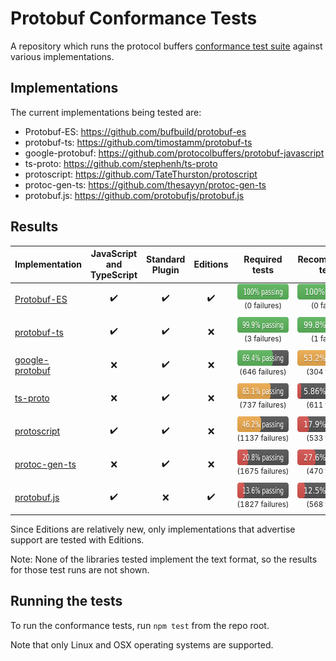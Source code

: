 # Protobuf Conformance Tests

A repository which runs the protocol buffers
[conformance test suite](https://github.com/protocolbuffers/protobuf/tree/main/conformance) against various implementations.

## Implementations

The current implementations being tested are:

<!-- LIST-START -->

* Protobuf-ES: https://github.com/bufbuild/protobuf-es
* protobuf-ts: https://github.com/timostamm/protobuf-ts
* google-protobuf: https://github.com/protocolbuffers/protobuf-javascript
* ts-proto: https://github.com/stephenh/ts-proto
* protoscript: https://github.com/TateThurston/protoscript
* protoc-gen-ts: https://github.com/thesayyn/protoc-gen-ts
* protobuf.js: https://github.com/protobufjs/protobuf.js

<!-- LIST-END -->

## Results

<!-- TABLE-START -->

| Implementation | JavaScript and<br>TypeScript | Standard<br>Plugin | Editions | Required tests | Recommended tests |
|---|:---:|:---:|:---:|:---:|:---:|
| [Protobuf-ES](impl/protobuf-es) | :heavy_check_mark: | :heavy_check_mark: | :heavy_check_mark: | <sub><img src=".github/genimg/Protobuf-ES-required.svg" height="25" width="125" /></sub><br><sup>(0&nbsp;failures)<sub> | <sub><img src=".github/genimg/Protobuf-ES-recommended.svg" height="25" width="125" /></sub><br><sup>(0&nbsp;failures)<sub> |
| [protobuf-ts](impl/protobuf-ts) | :heavy_check_mark: | :heavy_check_mark: | :x: | <sub><img src=".github/genimg/protobuf-ts-required.svg" height="25" width="125" /></sub><br><sup>(3&nbsp;failures)<sub> | <sub><img src=".github/genimg/protobuf-ts-recommended.svg" height="25" width="125" /></sub><br><sup>(1&nbsp;failures)<sub> |
| [google-protobuf](impl/google-protobuf) | :x: | :heavy_check_mark: | :x: | <sub><img src=".github/genimg/google-protobuf-required.svg" height="25" width="125" /></sub><br><sup>(646&nbsp;failures)<sub> | <sub><img src=".github/genimg/google-protobuf-recommended.svg" height="25" width="125" /></sub><br><sup>(304&nbsp;failures)<sub> |
| [ts-proto](impl/ts-proto) | :x: | :heavy_check_mark: | :x: | <sub><img src=".github/genimg/ts-proto-required.svg" height="25" width="125" /></sub><br><sup>(737&nbsp;failures)<sub> | <sub><img src=".github/genimg/ts-proto-recommended.svg" height="25" width="125" /></sub><br><sup>(611&nbsp;failures)<sub> |
| [protoscript](impl/protoscript) | :heavy_check_mark: | :heavy_check_mark: | :x: | <sub><img src=".github/genimg/protoscript-required.svg" height="25" width="125" /></sub><br><sup>(1137&nbsp;failures)<sub> | <sub><img src=".github/genimg/protoscript-recommended.svg" height="25" width="125" /></sub><br><sup>(533&nbsp;failures)<sub> |
| [protoc-gen-ts](impl/protoc-gen-ts) | :x: | :heavy_check_mark: | :x: | <sub><img src=".github/genimg/protoc-gen-ts-required.svg" height="25" width="125" /></sub><br><sup>(1675&nbsp;failures)<sub> | <sub><img src=".github/genimg/protoc-gen-ts-recommended.svg" height="25" width="125" /></sub><br><sup>(470&nbsp;failures)<sub> |
| [protobuf.js](impl/protobuf.js) | :heavy_check_mark: | :x: | :heavy_check_mark: | <sub><img src=".github/genimg/protobuf.js-required.svg" height="25" width="125" /></sub><br><sup>(1827&nbsp;failures)<sub> | <sub><img src=".github/genimg/protobuf.js-recommended.svg" height="25" width="125" /></sub><br><sup>(568&nbsp;failures)<sub> |

<!-- TABLE-END -->

Since Editions are relatively new, only implementations that advertise support are tested with Editions. 

Note: None of the libraries tested implement the text format, so the results for those test runs are not shown.

## Running the tests

To run the conformance tests, run `npm test` from the repo root.

Note that only Linux and OSX operating systems are supported.
